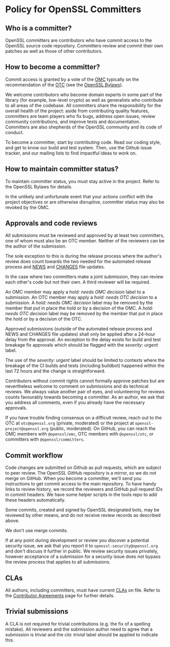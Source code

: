 
# Policy for OpenSSL Committers

## Who is a committer?

OpenSSL committers are contributors who have commit access to the OpenSSL
source code repository.  Committers review and commit their own patches
as well as those of other contributors.

## How to become a committer?

Commit access is granted by a vote of the [OMC] typically on the
recommendation of the [OTC] (see the [OpenSSL Bylaws]).

We welcome contributors who become domain experts in some part of
the library (for example, low-level crypto) as well as generalists
who contribute to all areas of the codebase.  All committers share
the responsibility for the overall health of the project: aside from
contributing quality features, committers are team players who fix bugs,
address open issues, review community contributions, and improve tests
and documentation.  Committers are also shepherds of the OpenSSL community
and its code of conduct.

To become a committer, start by contributing code.  Read our coding style,
and get to know our build and test system.  Then, use the Github issue
tracker, and our mailing lists to find impactful ideas to work on.

## How to maintain committer status?

To maintain committer status, you must stay active in the project.  Refer
to the OpenSSL Bylaws for details.

In the unlikely and unfortunate event that your actions conflict with
the project objectives or are otherwise disruptive, committer status
may also be revoked by the OMC.

## Approvals and code reviews

All submissions must be reviewed and approved by at least two committers,
one of whom must also be an OTC member.  Neither of the reviewers can
be the author of the submission.

The sole exception to this is during the release process where the
author's review does count towards the two needed for the automated
release process and [NEWS] and [CHANGES] file updates.

In the case where two committers make a joint submission, they can review
each other's code but not their own.  A third reviewer will be required.

An OMC member may apply a _hold: needs OMC decision_ label to a submission.
An OTC member may apply a _hold: needs OTC decision_ to a submission.
A _hold: needs OMC decision_ label may be removed by the member that put
in place the hold or by a decision of the OMC.
A _hold: needs OTC decision_ label may be removed by the member that put
in place the hold or by a decision of the OTC.

Approved submissions (outside of the automated release process and
NEWS and CHANGES file updates) shall only be applied after a 24-hour
delay from the approval.  An exception to the delay exists for build and
test breakage fix approvals which should be flagged with the _severity:
urgent_ label.

The use of the _severity: urgent_ label should be limited to contexts where the
breakage of the CI builds and tests (including buildbot) happened within the
last 72 hours and the change is straightforward.

Contributors without commit rights cannot formally approve patches but
are nevertheless welcome to comment on submissions and do technical
reviews.  We always value another pair of eyes, and volunteering for
reviews counts favourably towards becoming a committer.  As an author,
we ask that you address all comments, even if you already have the
necessary approvals.

If you have trouble finding consensus on a difficult review, reach out to
the OTC at `otc@openssl.org` (private, moderated) or the project
at `openssl-project@openssl.org` (public, moderated).  On GitHub, you can
reach the OMC members with `@openssl/omc`, OTC members with `@openssl/otc`,
or committers with `@openssl/committers`.

## Commit workflow

Code changes are submitted on Github as pull requests, which are subject to
peer review.  The OpenSSL GitHub repository is a mirror, so we do not merge
on GitHub.  When you become a committer, we'll send you instructions to get
commit access to the main repository.  To have handy links to review
history, we record the reviewers and GitHub pull request IDs in commit
headers.  We have some helper scripts in the tools repo to add these headers
automatically.

Some commits, created and signed by OpenSSL designated bots, may be reviewed
by other means, and do not receive review records as described above.

We don't use merge commits.

If at any point during development or review you discover a potential
security issue, we ask that you report it to `openssl-security@openssl.org`
and don't discuss it further in public.  We review security issues
privately, however acceptance of a submission for a security issue does
not bypass the review process that applies to all submissions.

## CLAs

All authors, including committers, must have current [CLAs] on file.
Refer to the [Contributor Agreements] page for further details.

## Trivial submissions

A CLA is not required for trivial contributions (e.g. the fix of a
spelling mistake).  All reviewers and the submission author need to
agree that a submission is trivial and the _cla: trivial_ label should
be applied to indicate this.

[Contributor Agreements]: https://www.openssl.org/policies/cla.html
[OpenSSL Bylaws]: https://www.openssl.org/policies/omc-bylaws.html
[OMC]: https://github.com/openssl/general-policies/blob/master/policies/glossary.md#omc
[OTC]: https://github.com/openssl/general-policies/blob/master/policies/glossary.md#otc
[CLAs]: https://github.com/openssl/general-policies/blob/master/policies/glossary.md#cla
[NEWS]: https://github.com/openssl/general-policies/blob/master/policies/glossary.md#news
[CHANGES]: https://github.com/openssl/general-policies/blob/master/policies/glossary.md#changes
[OpenSSL Bylaws]: https://github.com/openssl/general-policies/blob/master/policies/glossary.md#bylaws
